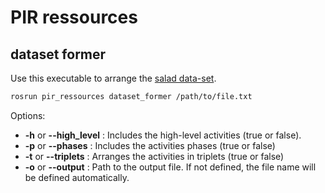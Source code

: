 # PIR ressources

## dataset former

Use this executable to arrange the [salad data-set](http://cvip.computing.dundee.ac.uk/datasets/foodpreparation/50salads/).

```sh
rosrun pir_ressources dataset_former /path/to/file.txt
```

Options:
  - **-h** or **--high_level** : Includes the high-level activities (true or false).
  - **-p** or **--phases** : Includes the activities phases (true or false)
  - **-t** or **--triplets** : Arranges the activities in triplets (true or false)
  - **-o** or **--output** : Path to the output file. If not defined, the file name will be defined automatically.
